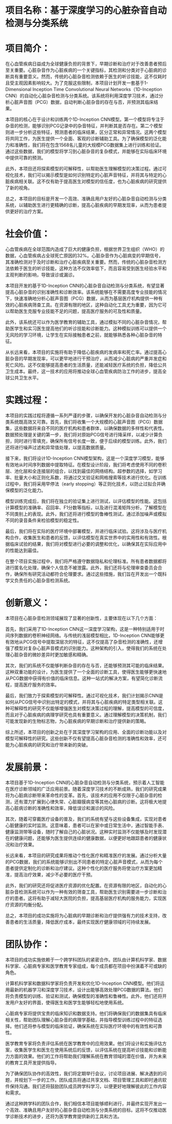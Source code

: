 # 项目名称：基于深度学习的心脏杂音自动检测与分类系统

# 项目简介：
在心血管疾病日益成为全球健康负担的背景下，早期诊断和治疗对于改善患者预后至关重要。心脏杂音作为心脏疾病的一个关键指标，其检测和分类对于心脏病的诊断具有重要意义。然而，传统的心脏杂音检测依赖于医生的听诊技能，这不仅耗时且受主观因素影响较大。为了克服这些限制，本项目计划开发一套基于1-Dimensional Inception Time Convolutional Neural Networks（1D-Inception CNN）的自动化心脏杂音检测与分类系统。该系统将利用深度学习技术，通过分析心脏声音图（PCG）数据，自动判断心脏杂音的存在与否，并预测其临床结果。

本项目的核心在于设计和训练两个1D-Inception CNN模型。第一个模型将专注于杂音的检测，能够识别PCG记录中的杂音特征，并判断其是否存在。第二个模型则进一步分析这些特征，预测患者的临床结果，区分正常和异常情况。这两个模型将共同工作，为医生提供一个全面、客观的诊断辅助工具。为了确保模型的泛化能力和准确性，我们将在包含1568名儿童的大规模PCG数据集上进行训练和验证。通过这些数据，我们的模型将学习到心脏杂音的复杂模式，并能够在实际临床环境中提供可靠的预测。

此外，本项目还将探索模型的可解释性，以帮助医生理解模型的决策过程。通过可视化技术，我们可以揭示模型是如何识别特定的心脏声音特征，并将其与特定的心脏疾病相关联。这不仅有助于提高医生对模型的信任度，也为心脏疾病的研究提供了新的视角。

总之，本项目的目标是开发一个高效、准确且用户友好的心脏杂音自动检测与分类系统，以辅助医生进行更精确的诊断，提高心脏疾病的早期发现率，从而为患者提供更好的治疗方案。

# 社会价值：

心血管疾病在全球范围内造成了巨大的健康负担，根据世界卫生组织（WHO）的数据，心血管疾病占全球死亡原因的32%。心脏杂音作为心脏病变的早期信号，其准确检测对于及时诊断和治疗心脏疾病至关重要。然而，传统的心脏杂音检测方法依赖于医生的听诊技能，这种方法不仅效率低下，而且容易受到医生经验水平和主观判断的影响，导致误诊或漏诊。

本项目开发的基于1D-Inception CNN的心脏杂音自动检测与分类系统，有望显著提高心脏杂音的识别准确性和诊断效率。该系统能够在不需要高度专业技能的情况下，快速准确地分析心脏声音图（PCG）数据，从而为基层医疗机构提供一种有效的心脏疾病筛查工具。在资源有限的地区，这种自动化工具尤为重要，因为它可以帮助医生克服专业技能不足的问题，提高医疗服务的可及性和质量。

此外，该系统还可以作为医学教育的辅助工具，通过模拟不同的心脏杂音情况，帮助医学生和实习医生提高他们的听诊技能和诊断能力。这种模拟训练可以提供一个无风险的学习环境，让学生在实际接触患者之前，就能够熟悉各种心脏杂音的特征。

从长远来看，本项目的实施将有助于降低心脏疾病的发病率和死亡率。通过提高心脏杂音的早期发现率，可以更早地进行干预治疗，从而减少心脏病的严重并发症和死亡风险。这不仅能够提高患者的生活质量，还能减轻医疗系统的负担，降低公共卫生成本。最终，这一技术的应用将推动全球心血管疾病防治工作的进步，提高全球公共卫生水平。

# 实践过程：

本项目的实践过程将遵循一系列严谨的步骤，以确保开发的心脏杂音自动检测与分类系统既高效又可靠。首先，我们将收集一个大规模的心脏声音图（PCG）数据集，这些数据将来自不同的医疗机构和患者群体，以确保数据的多样性和代表性。数据预处理是关键的第一步，我们将对原始PCG信号进行降采样，以减少计算负担，同时进行零填充，确保所有信号长度一致，便于后续的模型训练。此外，我们还将进行噪声过滤和异常值处理，以提高数据质量。

接下来，我们将设计1D-Inception CNN模型架构，这是一个深度学习模型，能够有效地从时间序列数据中提取特征。在模型设计阶段，我们将考虑使用不同的卷积层、池化层和全连接层的组合，以找到最佳的网络结构。超参数的选择，如学习率、批量大小和正则化系数，将通过交叉验证和网格搜索等技术进行优化。在训练过程中，我们将采用早停法（early stopping）等正则化技术，以防止过拟合并确保模型的泛化能力。

模型训练完成后，我们将在独立的验证集上进行测试，以评估模型的性能。这包括计算模型的准确率、召回率、F1分数等指标，以及进行混淆矩阵分析，了解模型在不同类别上的表现。此外，我们还将进行模型的鲁棒性测试，通过添加噪声或模拟不同的录音条件来检验模型的稳定性。

最后，我们将在实际的医疗环境中部署模型，并进行临床试验。这将涉及与医疗机构合作，收集医生和患者的反馈，以评估模型在真实世界中的实用性和有效性。根据临床试验的结果，我们将对模型进行必要的调整和优化，以确保其在实际应用中的性能达到最佳。

在整个项目实施过程中，我们将严格遵守数据隐私和伦理标准。所有患者数据都将进行匿名化处理，确保个人信息不被泄露。此外，我们还将与伦理审查委员会合作，确保所有研究活动都符合伦理要求。通过这些措施，我们旨在开发出一个既科学又负责任的心脏杂音检测系统。

# 创新意义：

本项目在心脏杂音检测领域展现了显著的创新性，主要体现在以下几个方面：

首先，我们采用了1D-Inception CNN这一深度学习架构，这是一种特别适用于时间序列数据的卷积神经网络。与传统的浅层模型相比，1D-Inception CNN能够更有效地从PCG信号中提取深层次的特征，这不仅提高了杂音检测的准确性，还增强了模型对复杂心脏声音模式的识别能力。这种架构的引入，使得我们的系统在处理心脏杂音的微妙差异时更加敏感和精确。

其次，我们的系统不仅能够判断杂音的存在与否，还能够预测其可能的临床结果。这种双重功能的设计，为医生提供了一个全面的诊断工具，使得医生能够更快速地从PCG数据中获得有价值的临床信息。这种一站式的解决方案，有望简化诊断流程，提高医疗服务的效率。

最后，我们致力于探索模型的可解释性。通过可视化技术，我们计划揭示CNN是如何从PCG信号中识别出特定的模式，并将其与心脏疾病的特定类型相关联。这种可解释性的研究不仅能够增强医生对模型决策过程的理解，提高模型的可信度，而且对于心脏疾病的病理学研究也具有重要意义。通过理解模型的决策机制，我们可能发现新的生物标志物，为心脏疾病的早期诊断和治疗提供新的策略。

综上所述，本项目的创新之处在于其深度学习架构的应用、全面的诊断功能以及对模型可解释性的研究。这些创新不仅有望提高心脏杂音检测的准确性和效率，还可能为心脏疾病的研究和治疗带来新的突破。

# 发展前景：

本项目基于1D-Inception CNN的心脏杂音自动检测与分类系统，预示着人工智能在医疗诊断领域的广泛应用前景。随着深度学习技术的不断成熟，我们的研究成果将为心脏病诊断带来革命性的变革。首先，该技术的应用不仅限于心脏杂音的检测，还有潜力扩展到心律失常、心脏瓣膜病变等其他心脏病的诊断。这将极大地提高心脏病诊断的准确性和效率，降低误诊和漏诊的风险。

其次，随着可穿戴医疗设备的普及，我们的系统有望与这些设备集成，实现对患者心脏健康的实时监测。这意味着，患者可以在家中或日常生活中，通过智能手表、健康监测带等设备，随时了解自己的心脏状况。这种实时监测不仅能够及时发现潜在的健康问题，还能够为医生提供连续的健康数据，以便更好地跟踪患者的健康状况和治疗效果。

长远来看，本项目的研究成果将推动个性化医疗和精准医疗的发展。通过分析大量的PCG数据，我们的系统能够识别出不同患者的特定心脏声音模式，从而为每个患者提供定制化的诊断和治疗建议。这种个性化的医疗服务将使治疗方案更加精准，提高治疗效果，减少不必要的医疗干预。

此外，我们的研究还将促进医疗资源的优化配置。在资源有限的地区，自动化的心脏杂音检测系统可以作为一种有效的筛查工具，帮助医生识别需要进一步诊断和治疗的患者。这将有助于减轻大医院的负担，提高基层医疗机构的服务能力，实现医疗资源的均衡分配。

总之，本项目的成功实施将为心脏病的早期诊断和治疗提供强有力的技术支持，改善患者的生活质量，降低医疗成本，最终实现医疗健康领域的可持续发展。

# 团队协作：

本项目的成功实施依赖于一个跨学科团队的紧密合作。团队由计算机科学家、数据科学家、心脏病专家和医学教育专家组成，每个成员都在项目中扮演着不可或缺的角色。

计算机科学家和数据科学家将负责开发和优化1D-Inception CNN模型。他们将运用最新的机器学习和深度学习技术，设计出能够高效处理PCG数据的算法。他们将负责模型的训练、验证和测试，确保模型的准确性和鲁棒性。此外，他们还将开发用户友好的界面，使得医生和医学生能够轻松地使用系统。

心脏病专家将提供宝贵的临床知识和数据支持。他们将确保我们的数据集具有临床相关性，帮助团队理解心脏杂音的病理学基础，并指导模型训练过程中的特征选择。他们还将参与模型的临床验证，确保系统在实际医疗环境中的有效性和可靠性。

医学教育专家将负责评估系统在医学教育中的应用效果。他们将设计和实施评估方案，收集医学生和医生在使用系统后的反馈，以评估系统在提高听诊技能和诊断能力方面的效果。他们的工作将帮助我们理解系统在教育领域的潜在价值，并为未来的教育工具开发提供指导。

为了确保团队协作的高效性，我们将定期举行会议，讨论项目进展、解决遇到的问题，并规划下一步的工作。团队成员将通过共享文档、项目管理工具和即时通讯软件保持沟通。我们还将鼓励团队成员跨学科学习，以便更好地理解彼此的工作内容和需求。

通过这种跨学科的团队合作，我们相信本项目能够顺利进行，并最终实现开发出一个高效、准确且用户友好的心脏杂音自动检测与分类系统的目标。这将不仅推动医学诊断技术的进步，还将为医学教育提供新的工具和方法。